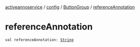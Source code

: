 [activeannoservice](../../index.md) / [config](../index.md) / [ButtonGroup](index.md) / [referenceAnnotation](./reference-annotation.md)

# referenceAnnotation

`val referenceAnnotation: `[`String`](https://kotlinlang.org/api/latest/jvm/stdlib/kotlin/-string/index.html)